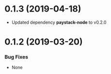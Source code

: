 <a name="0.1.3"></a>
# 0.1.3 (2019-04-18)

- Updated dependency **paystack-node** to v0.2.0

<a name="0.1.2"></a>
# 0.1.2 (2019-03-20)

### Bug Fixes
- None
